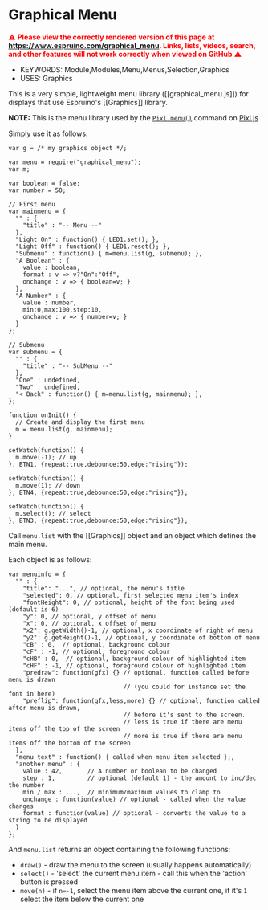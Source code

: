 <!--- Copyright (c) 2017 Gordon Williams, Pur3 Ltd. See the file LICENSE for copying permission. -->
Graphical Menu
==============

<span style="color:red">:warning: **Please view the correctly rendered version of this page at https://www.espruino.com/graphical_menu. Links, lists, videos, search, and other features will not work correctly when viewed on GitHub** :warning:</span>

* KEYWORDS: Module,Modules,Menu,Menus,Selection,Graphics
* USES: Graphics

This is a very simple, lightweight menu library ([[graphical_menu.js]]) for displays that use
Espruino's [[Graphics]] library.

**NOTE:** This is the menu library used by the [`Pixl.menu()`](/Reference#l_Pixl_menu) command on [Pixl.js](/Pixl.js)

Simply use it as follows:

```
var g = /* my graphics object */;

var menu = require("graphical_menu");
var m;

var boolean = false;
var number = 50;

// First menu
var mainmenu = {
  "" : {
    "title" : "-- Menu --"
  },
  "Light On" : function() { LED1.set(); },
  "Light Off" : function() { LED1.reset(); },
  "Submenu" : function() { m=menu.list(g, submenu); },
  "A Boolean" : {
    value : boolean,
    format : v => v?"On":"Off",
    onchange : v => { boolean=v; }
  },
  "A Number" : {
    value : number,
    min:0,max:100,step:10,
    onchange : v => { number=v; }
  }
};

// Submenu
var submenu = {
  "" : {
    "title" : "-- SubMenu --"
  },
  "One" : undefined,
  "Two" : undefined,
  "< Back" : function() { m=menu.list(g, mainmenu); },
};

function onInit() {
  // Create and display the first menu
  m = menu.list(g, mainmenu);
}

setWatch(function() {
  m.move(-1); // up
}, BTN1, {repeat:true,debounce:50,edge:"rising"});

setWatch(function() {
  m.move(1); // down
}, BTN4, {repeat:true,debounce:50,edge:"rising"});

setWatch(function() {
  m.select(); // select
}, BTN3, {repeat:true,debounce:50,edge:"rising"});
```

Call `menu.list` with the [[Graphics]] object and
an object which defines the main menu.

Each object is as follows:

```
var menuinfo = {
  "" : {
    "title": "...", // optional, the menu's title
    "selected": 0, // optional, first selected menu item's index
    "fontHeight": 0, // optional, height of the font being used (default is 6)
    "y": 0, // optional, y offset of menu
    "x": 0, // optional, x offset of menu
    "x2": g.getWidth()-1, // optional, x coordinate of right of menu
    "y2": g.getHeight()-1, // optional, y coordinate of bottom of menu
    "cB" : 0,  // optional, background colour
    "cF" : -1, // optional, foreground colour
    "cHB" : 0,  // optional, background colour of highlighted item
    "cHF" : -1, // optional, foreground colour of highlighted item
    "predraw": function(gfx) {} // optional, function called before menu is drawn
                                // (you could for instance set the font in here)
    "preflip": function(gfx,less,more) {} // optional, function called after menu is drawn,
                                // before it's sent to the screen.
                                // less is true if there are menu items off the top of the screen
                                // more is true if there are menu items off the bottom of the screen
  },
  "menu text" : function() { called when menu item selected };,
  "another menu" : {
    value : 42,       // A number or boolean to be changed
    step : 1,         // optional (default 1) - the amount to inc/dec the number
    min / max : ...,  // minimum/maximum values to clamp to
    onchange : function(value) // optional - called when the value changes
    format : function(value) // optional - converts the value to a string to be displayed
  }
};
```

And `menu.list` returns an object containing the following functions:

* `draw()` - draw the menu to the screen (usually happens automatically)
* `select()` - 'select' the current menu item - call this when the 'action' button is pressed
* `move(n)` - if `n=-1`, select the menu item above the current one, if it's `1` select the item below the current one
